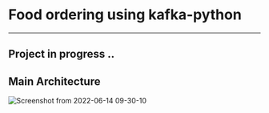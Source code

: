 # Food ordering using kafka-python
---
## Project in progress ..

## Main Architecture
![Screenshot from 2022-06-14 09-30-10](https://user-images.githubusercontent.com/20932849/173508615-fb52e846-0b55-4d50-a926-76c9072d6b4b.png)
